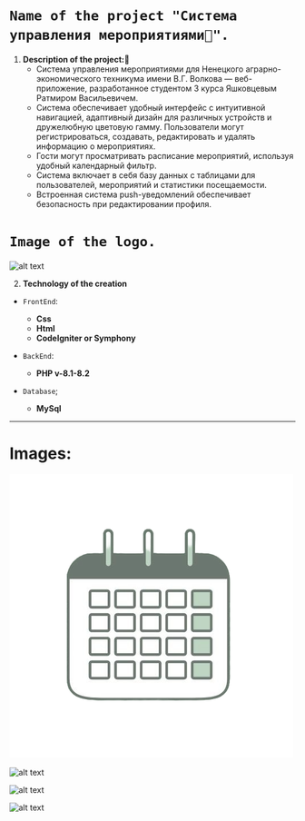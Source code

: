 
# `Name of the project "Система управления мероприятиями📝".`


1. **Description of the project:💬**
    + Система управления мероприятиями для Ненецкого аграрно-экономического техникума имени В.Г. Волкова — веб-приложение, разработанное студентом 3 курса Яшковцевым Ратмиром Васильевичем.
    + Система обеспечивает удобный интерфейс с интуитивной навигацией, адаптивный дизайн для различных устройств и дружелюбную цветовую гамму. Пользователи могут регистрироваться, создавать, редактировать и удалять информацию о мероприятиях.   
    + Гости могут просматривать расписание мероприятий, используя удобный календарный фильтр. 
    + Система включает в себя базу данных с таблицами для пользователей, мероприятий и статистики посещаемости. 
    + Встроенная система push-уведомлений обеспечивает безопасность при редактировании профиля.

# `Image of the logo.`
![alt text](logo.png)

2. **Technology of the creation**
+ `FrontEnd`:
    + **Css**
    + **Html**
    + **CodeIgniter or Symphony**

+ `BackEnd`:
    + **PHP v-8.1-8.2**

+ `Database`;
    + **MySql**
___

# **Images:**
![alt text](https://github.com/MerlinPaladin/EMS-event-management-system-/blob/main/sum/images/logo.png)

![alt text](image-2.png)

![alt text](image-3.png)

![alt text](image-4.png)
